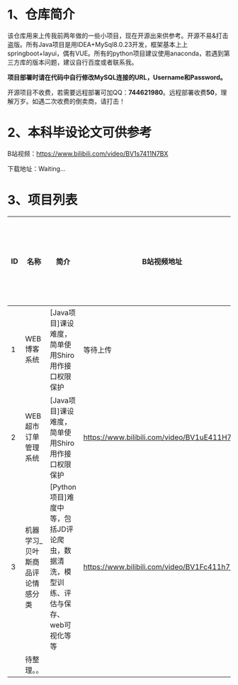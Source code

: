 # 1、仓库简介

该仓库用来上传我前两年做的一些小项目，现在开源出来供参考。开源不易&打击盗版。所有Java项目是用IDEA+MySql8.0.23开发，框架基本上上springboot+layui，偶有VUE。所有的python项目建议使用anaconda，若遇到第三方库的版本问题，建议自行百度或者联系我。

**项目部署时请在代码中自行修改MySQL连接的URL，Username和Password。**

开源项目不收费，若需要远程部署可加QQ：**744621980**。远程部署收费**50**，理解万岁。如遇二次收费的倒卖商，请打击！

# 2、本科毕设论文可供参考

B站视频：https://www.bilibili.com/video/BV1s7411N7BX

下载地址：Waiting...

# 3、项目列表

| ID   | 名称                            | 简介                                                         | B站视频地址                                 | 是否存在二次贩卖 |
| ---- | ------------------------------- | ------------------------------------------------------------ | ------------------------------------------- | ---------------- |
| 1    | WEB博客系统                     | [Java项目]课设难度，简单使用Shiro用作接口权限保护            | 等待上传                                    | 未发现           |
| 2    | WEB超市订单管理系统             | [Java项目]课设难度，简单使用Shiro用作接口权限保护            | https://www.bilibili.com/video/BV1uE411H7K6 | 未发现           |
| 3    | 机器学习_贝叶斯商品评论情感分类 | [Python项目]难度中等，包括JD评论爬虫，数据清洗，模型训练、评估与保存、web可视化等等 | https://www.bilibili.com/video/BV1Fc411h77z | 未发现           |
|      | 待整理。。                      |                                                              |                                             |                  |

